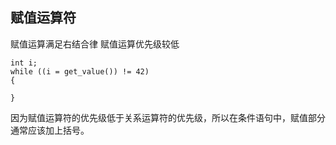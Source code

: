 ## 赋值运算符
赋值运算满足右结合律
赋值运算优先级较低
```
int i;
while ((i = get_value()) != 42)
{

}
```

因为赋值运算符的优先级低于关系运算符的优先级，所以在条件语句中，赋值部分通常应该加上括号。
